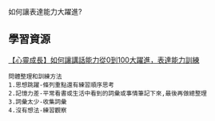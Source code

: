如何讓表達能力大躍進? 

## 學習資源

[【心靈成長】如何讓講話能力從0到100大躍進，表達能力訓練](https://www.youtube.com/watch?v=qDn4KRhiH8Y&lc=Ugz_Iiz4oy68MJLy_7Z4AaABAg.9I_huFfRNYM9bMKlUGnBAM)
```
問體整理和訓練方法
1.思想跳躍-條列重點還有練習順序思考
2.記憶力差-平常看書或生活中看到的詞彙或事情筆記下來,最後再做總整理
3.詞彙太少-收集詞彙
4.沒有想法-練習觀察
```
